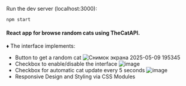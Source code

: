 Run the dev server (localhost:3000):

```
npm start
```
#### React app for browse random cats using TheCatAPI.
♦ The interface implements:

* Button to get a random cat
  ![Снимок экрана 2025-05-09 195345](https://github.com/user-attachments/assets/22748b73-2a8b-459c-80cd-459597cd23ab)
* Checkbox to enable/disable the interface
  ![image](https://github.com/user-attachments/assets/291a5528-ecd1-4fa8-a5a3-3b9aa8ac8664)
* Checkbox for automatic cat update every 5 seconds
  ![image](https://github.com/user-attachments/assets/a2ceb824-90c4-4682-ad57-14f331969df3)
* Responsive Design and Styling via CSS Modules
